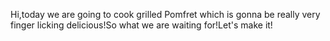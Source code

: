 Hi,today we are going to cook grilled Pomfret which is gonna be really very finger licking delicious!So what we are waiting for!Let's make it!